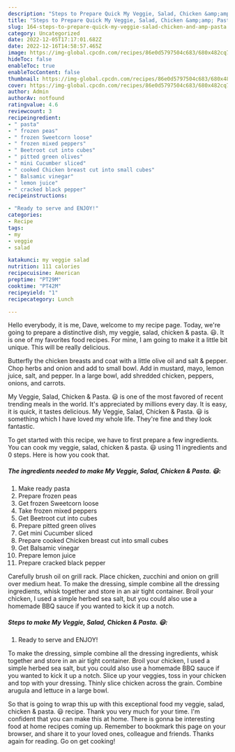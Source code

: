 ```yaml
---
description: "Steps to Prepare Quick My Veggie, Salad, Chicken &amp;amp; Pasta. 😃"
title: "Steps to Prepare Quick My Veggie, Salad, Chicken &amp;amp; Pasta. 😃"
slug: 164-steps-to-prepare-quick-my-veggie-salad-chicken-and-amp-pasta
category: Uncategorized
date: 2022-12-05T17:17:01.682Z
date: 2022-12-16T14:58:57.465Z
image: https://img-global.cpcdn.com/recipes/86e0d5797504c683/680x482cq70/my-veggie-salad-chicken-pasta-recipe-main-photo.jpg
hideToc: false
enableToc: true
enableTocContent: false
thumbnail: https://img-global.cpcdn.com/recipes/86e0d5797504c683/680x482cq70/my-veggie-salad-chicken-pasta-recipe-main-photo.jpg
cover: https://img-global.cpcdn.com/recipes/86e0d5797504c683/680x482cq70/my-veggie-salad-chicken-pasta-recipe-main-photo.jpg
author: Admin
authorAv: notfound
ratingvalue: 4.6
reviewcount: 3
recipeingredient:
- " pasta"
- " frozen peas"
- " frozen Sweetcorn loose"
- " frozen mixed peppers"
- " Beetroot cut into cubes"
- " pitted green olives"
- " mini Cucumber sliced"
- " cooked Chicken breast cut into small cubes"
- " Balsamic vinegar"
- " lemon juice"
- " cracked black pepper"
recipeinstructions:

- "Ready to serve and ENJOY!"
categories:
- Recipe
tags:
- my
- veggie
- salad

katakunci: my veggie salad 
nutrition: 111 calories
recipecuisine: American
preptime: "PT29M"
cooktime: "PT42M"
recipeyield: "1"
recipecategory: Lunch

---
```



Hello everybody, it is me, Dave, welcome to my recipe page. Today, we're going to prepare a distinctive dish, my veggie, salad, chicken &amp; pasta. 😃. It is one of my favorites food recipes. For mine, I am going to make it a little bit unique. This will be really delicious.

Butterfly the chicken breasts and coat with a little olive oil and salt &amp; pepper. Chop herbs and onion and add to small bowl. Add in mustard, mayo, lemon juice, salt, and pepper. In a large bowl, add shredded chicken, peppers, onions, and carrots.

My Veggie, Salad, Chicken &amp; Pasta. 😃 is one of the most favored of recent trending meals in the world. It's appreciated by millions every day. It is easy, it is quick, it tastes delicious. My Veggie, Salad, Chicken &amp; Pasta. 😃 is something which I have loved my whole life. They're fine and they look fantastic.


To get started with this recipe, we have to first prepare a few ingredients. You can cook my veggie, salad, chicken &amp; pasta. 😃 using 11 ingredients and 0 steps. Here is how you cook that.

<!--inarticleads1-->

##### The ingredients needed to make My Veggie, Salad, Chicken &amp; Pasta. 😃:

1. Make ready  pasta
1. Prepare  frozen peas
1. Get  frozen Sweetcorn loose
1. Take  frozen mixed peppers
1. Get  Beetroot cut into cubes
1. Prepare  pitted green olives
1. Get  mini Cucumber sliced
1. Prepare  cooked Chicken breast cut into small cubes
1. Get  Balsamic vinegar
1. Prepare  lemon juice
1. Prepare  cracked black pepper


Carefully brush oil on grill rack. Place chicken, zucchini and onion on grill over medium heat. To make the dressing, simple combine all the dressing ingredients, whisk together and store in an air tight container. Broil your chicken, I used a simple herbed sea salt, but you could also use a homemade BBQ sauce if you wanted to kick it up a notch. 

<!--inarticleads2-->

##### Steps to make My Veggie, Salad, Chicken &amp; Pasta. 😃:


1. Ready to serve and ENJOY!

To make the dressing, simple combine all the dressing ingredients, whisk together and store in an air tight container. Broil your chicken, I used a simple herbed sea salt, but you could also use a homemade BBQ sauce if you wanted to kick it up a notch. Slice up your veggies, toss in your chicken and top with your dressing. Thinly slice chicken across the grain. Combine arugula and lettuce in a large bowl. 

So that is going to wrap this up with this exceptional food my veggie, salad, chicken &amp; pasta. 😃 recipe. Thank you very much for your time. I'm confident that you can make this at home. There is gonna be interesting food at home recipes coming up. Remember to bookmark this page on your browser, and share it to your loved ones, colleague and friends. Thanks again for reading. Go on get cooking!
